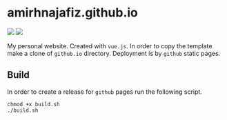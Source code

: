 # amirhnajafiz.github.io

![](https://img.shields.io/badge/framework-vuejs-lightgreen)
![](https://img.shields.io/badge/version-v0.2.0-blue)

My personal website. Created with ```vue.js```. In order to copy the template
make a clone of ```github.io``` directory. Deployment is by ```github``` static
pages.

## Build

In order to create a release for ```github``` pages run the following script.

```shell
chmod +x build.sh
./build.sh
```
